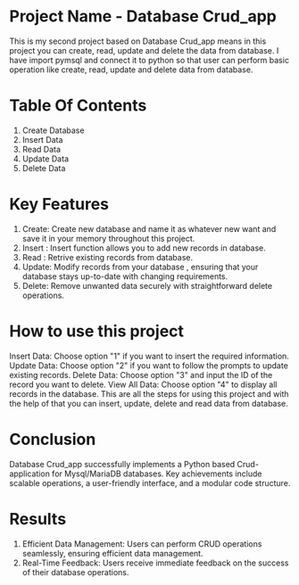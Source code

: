 # Project Name - Database Crud_app
 This is my second project based on Database Crud_app means in this project you can create, read, update and delete the data from database. I have import pymsql and connect it to python so that user can perform  basic operation like create, read, update and delete data from database. 
# Table Of Contents
1. Create Database
2. Insert Data
3. Read Data
4. Update Data
5. Delete Data
# Key Features
1. Create: Create new database and name it as whatever new want and save it in your memory throughout this project.
2. Insert : Insert function allows you to add new records in database.
3. Read : Retrive existing records from database.
4. Update: Modify records from your database , ensuring that your database stays up-to-date with changing requirements.
5. Delete: Remove unwanted data securely with straightforward delete operations.
# How to use this project 
Insert Data: Choose option "1" if you want to insert the required information.
Update Data: Choose option "2" if you want to  follow the prompts to update existing records.
Delete Data: Choose option "3" and  input the ID of the record you want to delete.
View All Data: Choose option "4" to display all records in the database.
This are all the steps for using this project and with the help of that you can insert, update, delete and read data from database.
# Conclusion 
Database Crud_app successfully implements a Python based Crud-application for Mysql/MariaDB databases. Key achievements include scalable operations, a user-friendly interface, and a modular code structure.
# Results
1. Efficient Data Management: Users can perform CRUD operations seamlessly, ensuring efficient data management.
2. Real-Time Feedback: Users receive immediate feedback on the success of their database operations.
